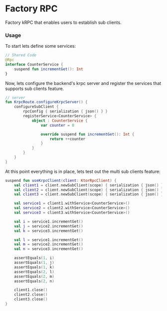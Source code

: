 # Factory RPC

Factory kRPC that enables users to establish sub clients.

### Usage

To start lets define some services:

```kotlin
// Shared Code
@Rpc
interface CounterService {
    suspend fun incrementGet(): Int
}
```

Now, lets configure the backend's krpc server and register
the services that supports sub clients feature.

```kotlin
// server
fun KrpcRoute.configureKrpcServer() {
    configureSubClient {
        rpcConfig { serialization { json() } }
        registerService<CounterService> {
            object : CounterService {
                var counter = 0

                override suspend fun incrementGet(): Int {
                    return ++counter
                }
            }
        }
    }
}
```

At this point everything is in place, lets test out the multi sub clients feature:

```kotlin
suspend fun useKrpcClient(client: KtorRpcClient) {
    val client1 = client.newSubClient(scope) { serialization { json() } }
    val client2 = client.newSubClient(scope) { serialization { json() } }
    val client3 = client.newSubClient(scope) { serialization { json() } }

    val service1 = client1.withService<CounterService>()
    val service2 = client2.withService<CounterService>()
    val service3 = client3.withService<CounterService>()

    val i = service1.incrementGet()
    val j = service2.incrementGet()
    val k = service3.incrementGet()

    val l = service1.incrementGet()
    val m = service2.incrementGet()
    val n = service3.incrementGet()

    assertEquals(1, i)
    assertEquals(1, j)
    assertEquals(1, k)
    assertEquals(2, l)
    assertEquals(2, m)
    assertEquals(2, n)

    client1.close()
    client2.close()
    client3.close()
}
```
